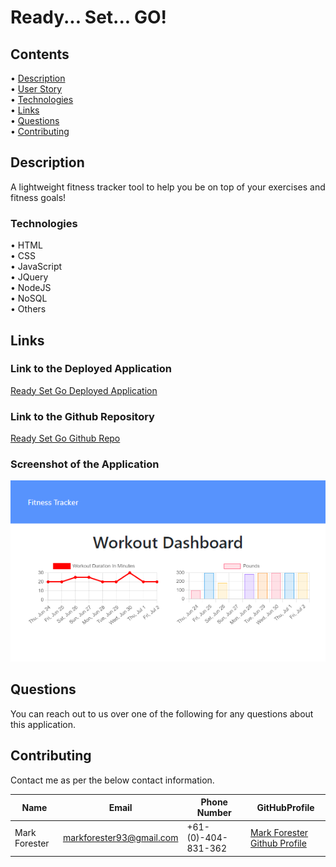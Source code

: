 # Ready... Set... GO!

## Contents

• [Description](#description)  
• [User Story](#user-story)  
• [Technologies](#technologies)  
• [Links](#links)  
• [Questions](#questions)  
• [Contributing](#contributing)

## Description

A lightweight fitness tracker tool to help you be on top of your exercises and fitness goals!

### Technologies

• HTML  
• CSS  
• JavaScript  
• JQuery  
• NodeJS  
• NoSQL  
• Others

## Links

### Link to the Deployed Application

[Ready Set Go Deployed Application](https://readysetgoau.herokuapp.com/)

### Link to the Github Repository

[Ready Set Go Github Repo](https://github.com/Forester93/ready-set-go)

### Screenshot of the Application

![Screenshot of the page](/assets/images/screenshot.png)

## Questions

You can reach out to us over one of the following for any questions about this application.

## Contributing

Contact me as per the below contact information.

| Name          | Email                    | Phone Number        | GitHubProfile                                                  |
| ------------- | ------------------------ | ------------------- | -------------------------------------------------------------- |
| Mark Forester | markforester93@gmail.com | +61-(0)-404-831-362 | [Mark Forester Github Profile](https://github.com/forester93/) |
